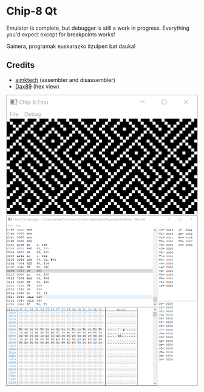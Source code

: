 # Chip-8 Qt
Emulator is complete, but debugger is still a work in progress. Everything you'd expect except for breakpoints works!

Gainera, programak euskarazko itzulpen bat dauka!

## Credits
- [aimktech](https://github.com/aimktech/chip8) (assembler and disassembler)
- [Dax89](https://github.com/Dax89/QHexView) (hex view)

![](/screenshots/emulator.png "emulator window")
![](/screenshots/debugger.png "debugger window")
